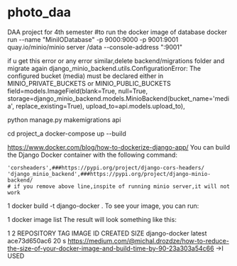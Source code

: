 # photo_daa
DAA project for 4th semester
#to run the docker image of database
docker run --name "MiniIODatabase" -p 9000:9000 -p 9001:9001 quay.io/minio/minio server /data --console-address ":9001"

if u get this error or any error similar,delete backend/migrations folder and migrate again 
django_minio_backend.utils.ConfigurationError: The configured bucket (media) must be declared either in MINIO_PRIVATE_BUCKETS or MINIO_PUBLIC_BUCKETS
field=models.ImageField(blank=True, null=True, storage=django_minio_backend.models.MinioBackend(bucket_name='media', replace_existing=True), upload_to=api.models.upload_to),

python manage.py makemigrations api

cd project_a
docker-compose up --build



https://www.docker.com/blog/how-to-dockerize-django-app/
You can build the Django Docker container with the following command:

    'corsheaders',###https://pypi.org/project/django-cors-headers/
    'django_minio_backend',###https://pypi.org/project/django-minio-backend/
    # if you remove above line,inspite of running minio server,it will not work


1
docker build -t django-docker .
To see your image, you can run:

1
docker image list
The result will look something like this:

1
2
REPOSITORY      TAG       IMAGE ID       CREATED          SIZE
django-docker   latest    ace73d650ac6   20 s
https://medium.com/@michal.drozdze/how-to-reduce-the-size-of-your-docker-image-and-build-time-by-90-23a303a54c66 ->I USED 


